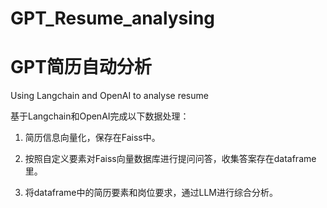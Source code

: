 # GPT_Resume_analysing
# GPT简历自动分析
Using Langchain and OpenAI to analyse resume

基于Langchain和OpenAI完成以下数据处理：

1. 简历信息向量化，保存在Faiss中。


2. 按照自定义要素对Faiss向量数据库进行提问问答，收集答案存在dataframe里。


3. 将dataframe中的简历要素和岗位要求，通过LLM进行综合分析。
